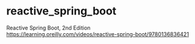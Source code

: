 # reactive_spring_boot
Reactive Spring Boot, 2nd Edition
https://learning.oreilly.com/videos/reactive-spring-boot/9780136836421
